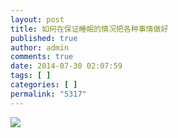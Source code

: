 ```yaml
---
layout: post
title: 如何在保证睡眠的情况把各种事情做好
published: true
author: admin
comments: true
date: 2014-07-30 02:07:59
tags: [ ]
categories: [ ]
permalink: "5317"
---
```

![][1]

 [1]: http://yongz.com/yz/wp-content/uploads/2014/07/08327c58019da531c0620ff08cc00b0d.jpg